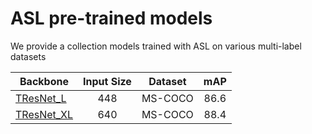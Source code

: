 # ASL pre-trained models

We provide a collection models trained with ASL on various multi-label datasets 


| Backbone  | Input Size | Dataset | mAP |
| ------------ | :--------------: | :--------------: | :--------------: |
| [TResNet_L](https://miil-public-eu.oss-eu-central-1.aliyuncs.com/model-zoo/ASL/MS_COCO_TRresNet_L_448_86.6.pth) | 448 | MS-COCO | 86.6 |
| [TResNet_XL](https://miil-public-eu.oss-eu-central-1.aliyuncs.com/model-zoo/ASL/MS_COCO_TResNet_xl_640_88.4.pth) | 640 | MS-COCO | 88.4 |

